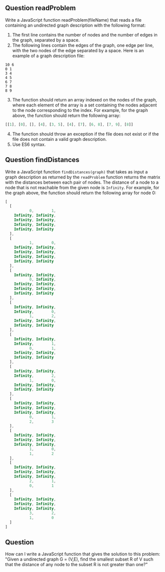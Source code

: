 ## Question readProblem

Write a JavaScript function readProblem(fileName) that reads a file containing an undirected graph description with the following format:

1. The first line contains the number of nodes and the number of edges in the graph, separated by a space.
2. The following lines contain the edges of the graph, one edge per line, with the two nodes of the edge separated by a space. Here is an example of a graph description file:

  ```
  10 6
  0 1
  3 4
  4 5
  6 7
  7 8
  8 9
  ```
3. The function should return an array indexed on the  nodes of the graph, where each element of the array is a set containing the nodes adjacent to the node corresponding to the index. For example, for the graph above, the function should return the following array:

  ```js
  [[1], [0], [], [4], [3, 5], [4], [7], [6, 8], [7, 9], [8]]
  ```
4. The function should throw an exception if the file does not exist or if the file does not contain a valid graph description.
5. Use ES6 syntax.

## Question findDistances

Write a JavaScript function `findDistances(graph)` that takes as input a graph description as returned by the `readProblem` function returns the matrix with the distances between each pair of nodes. The distance of a node to a node that is not reachable from the given node is `Infinity`. For example, for the graph above, the function should return the following array for node 0:


```js
[
  [
           0,        1,
    Infinity, Infinity,
    Infinity, Infinity,
    Infinity, Infinity,
    Infinity, Infinity
  ],
  [
           1,        0,
    Infinity, Infinity,
    Infinity, Infinity,
    Infinity, Infinity,
    Infinity, Infinity
  ],
  [
    Infinity, Infinity,
           0, Infinity,
    Infinity, Infinity,
    Infinity, Infinity,
    Infinity, Infinity
  ],
  [
    Infinity, Infinity,
    Infinity,        0,
           1,        2,
    Infinity, Infinity,
    Infinity, Infinity
  ],
  [
    Infinity, Infinity,
    Infinity,        1,
           0,        1,
    Infinity, Infinity,
    Infinity, Infinity
  ],
  [
    Infinity, Infinity,
    Infinity,        2,
           1,        0,
    Infinity, Infinity,
    Infinity, Infinity
  ],
  [
    Infinity, Infinity,
    Infinity, Infinity,
    Infinity, Infinity,
           0,        1,
           2,        3
  ],
  [
    Infinity, Infinity,
    Infinity, Infinity,
    Infinity, Infinity,
           1,        0,
           1,        2
  ],
  [
    Infinity, Infinity,
    Infinity, Infinity,
    Infinity, Infinity,
           2,        1,
           0,        1
  ],
  [
    Infinity, Infinity,
    Infinity, Infinity,
    Infinity, Infinity,
           3,        2,
           1,        0
  ]
]
```

## Question 

How can I write a JavaScript function that gives the solution to this problem: "Given a undirected graph G = (V,E), find the smallest subset R of V such that the distance of any node to the subset R is not greater than one?"
